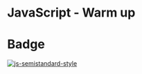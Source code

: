 # JavaScript - Warm up


# Badge
[![js-semistandard-style](https://raw.githubusercontent.com/standard/semistandard/master/badge.svg)](https://github.com/standard/semistandard)